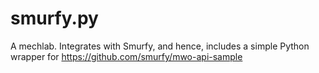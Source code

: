 # smurfy.py
A mechlab. Integrates with Smurfy, and hence, includes a simple Python 
wrapper for https://github.com/smurfy/mwo-api-sample
